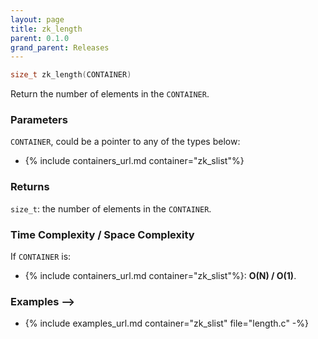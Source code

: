 ```yaml
---
layout: page
title: zk_length
parent: 0.1.0
grand_parent: Releases
---
```


``` c
size_t zk_length(CONTAINER)
```

Return the number of elements in the `CONTAINER`.

### Parameters

`CONTAINER`, could be a pointer to any of the types below:

- {% include containers_url.md container="zk_slist"%}

### Returns

`size_t`: the number of elements in the `CONTAINER`.

### Time Complexity / Space Complexity

If `CONTAINER` is:

- {% include containers_url.md container="zk_slist"%}: **O(N) / O(1)**.

### Examples -->

- {% include examples_url.md container="zk_slist" file="length.c" -%}
